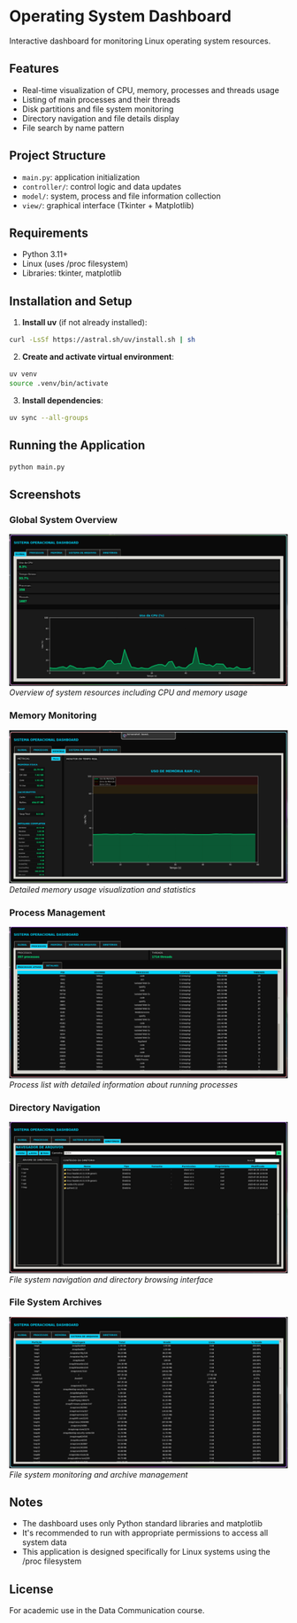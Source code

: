 # Operating System Dashboard

Interactive dashboard for monitoring Linux operating system resources.

## Features
- Real-time visualization of CPU, memory, processes and threads usage
- Listing of main processes and their threads
- Disk partitions and file system monitoring
- Directory navigation and file details display
- File search by name pattern

## Project Structure
- `main.py`: application initialization
- `controller/`: control logic and data updates
- `model/`: system, process and file information collection
- `view/`: graphical interface (Tkinter + Matplotlib)

## Requirements
- Python 3.11+
- Linux (uses /proc filesystem)
- Libraries: tkinter, matplotlib

## Installation and Setup

1. **Install uv** (if not already installed):
```bash
curl -LsSf https://astral.sh/uv/install.sh | sh
```

2. **Create and activate virtual environment**:
```bash
uv venv
source .venv/bin/activate
```

3. **Install dependencies**:
```bash
uv sync --all-groups
```

## Running the Application
```bash
python main.py
```

## Screenshots

### Global System Overview
![Global System View](imgs/global.jpeg)
*Overview of system resources including CPU and memory usage*

### Memory Monitoring
![Memory Monitoring](imgs/memory.jpeg)
*Detailed memory usage visualization and statistics*

### Process Management
![Process Management](imgs/process.jpeg)
*Process list with detailed information about running processes*

### Directory Navigation
![Directory Navigation](imgs/dirs.jpeg)
*File system navigation and directory browsing interface*

### File System Archives
![File System Archives](imgs/archives_sys.jpeg)
*File system monitoring and archive management*

## Notes
- The dashboard uses only Python standard libraries and matplotlib
- It's recommended to run with appropriate permissions to access all system data
- This application is designed specifically for Linux systems using the /proc filesystem

## License

For academic use in the Data Communication course.
